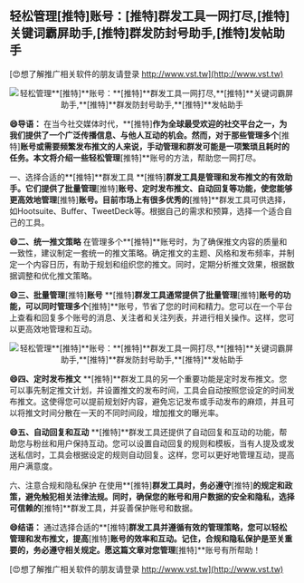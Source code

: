 ## **轻松管理**[推特]**账号：**[推特]**群发工具一网打尽,**[推特]**关键词霸屏助手,**[推特]**群发防封号助手,**[推特]**发帖助手**

[😍想了解推广相关软件的朋友请登录 http://www.vst.tw](http://www.vst.tw)

 <center><img src="https://vst.tw/MP4/tuiguang/png/2.png" alt="轻松管理**[推特]**账号：**[推特]**群发工具一网打尽,**[推特]**关键词霸屏助手,**[推特]**群发防封号助手,**[推特]**发帖助手"></center>

**😄导语：**
在当今社交媒体时代，**[推特]**作为全球最受欢迎的社交平台之一，为我们提供了一个广泛传播信息、与他人互动的机会。然而，对于那些管理多个**[推特]**账号或需要频繁发布推文的人来说，手动管理和群发可能是一项繁琐且耗时的任务。本文将介绍一些轻松管理**[推特]**账号的方法，帮助您一网打尽。

一、选择合适的**[推特]**群发工具
**[推特]**群发工具是管理和发布推文的有效助手。它们提供了批量管理**[推特]**账号、定时发布推文、自动回复等功能，使您能够更高效地管理**[推特]**账号。目前市场上有很多优秀的**[推特]**群发工具可供选择，如Hootsuite、Buffer、TweetDeck等。根据自己的需求和预算，选择一个适合自己的工具。

**😄二、统一推文策略**
在管理多个**[推特]**账号时，为了确保推文内容的质量和一致性，建议制定一套统一的推文策略。确定推文的主题、风格和发布频率，并制定一个内容日历，有助于规划和组织您的推文。同时，定期分析推文效果，根据数据调整和优化推文策略。

**😄三、批量管理**[推特]**账号**
**[推特]**群发工具通常提供了批量管理**[推特]**账号的功能，可以同时管理多个**[推特]**账号，节省了您的时间和精力。您可以在一个平台上查看和回复多个账号的消息、关注者和关注列表，并进行相关操作。这样，您可以更高效地管理和互动。

 <center><img src="https://vst.tw/MP4/tuiguang/png/6.png" alt="轻松管理**[推特]**账号：**[推特]**群发工具一网打尽,**[推特]**关键词霸屏助手,**[推特]**群发防封号助手,**[推特]**发帖助手"></center>

**😄四、定时发布推文**
**[推特]**群发工具的另一个重要功能是定时发布推文。您可以事先制定推文计划，并设置推文的发布时间，工具会自动按照您设定的时间发布推文。这使得您可以提前规划好内容，避免忘记发布或手动发布的麻烦，并且可以将推文时间分散在一天的不同时间段，增加推文的曝光率。

**😄五、自动回复和互动**
**[推特]**群发工具还提供了自动回复和互动的功能，帮助您与粉丝和用户保持互动。您可以设置自动回复的规则和模板，当有人提及或发送私信时，工具会根据设定的规则自动回复。这样，您可以更好地管理互动，提高用户满意度。

六、注意合规和隐私保护
在使用**[推特]**群发工具时，务必遵守**[推特]**的规定和政策，避免触犯相关法律法规。同时，确保您的账号和用户数据的安全和隐私，选择可信赖的**[推特]**群发工具，并妥善保护账号和数据。

**😄结语：**
通过选择合适的**[推特]**群发工具并遵循有效的管理策略，您可以轻松管理和发布推文，提高**[推特]**账号的效率和互动。记住，合规和隐私保护是至关重要的，务必遵守相关规定。愿这篇文章对您管理**[推特]**账号有所帮助！

[😍想了解推广相关软件的朋友请登录 http://www.vst.tw](http://www.vst.tw)



